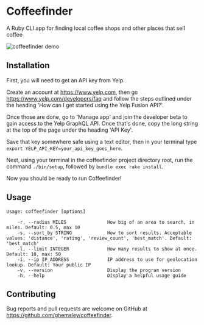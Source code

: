# Coffeefinder

A Ruby CLI app for finding local coffee shops and other places that sell coffee

![coffeefinder demo](./coffeefinder.gif)

## Installation

First, you will need to get an API key from Yelp. 

Create an account at https://www.yelp.com, then go https://www.yelp.com/developers/faq and follow the steps outlined under the heading 'How can I get started using the Yelp Fusion API?'. 

Once those are done, go to 'Manage app' and join the developer beta to gain access to the Yelp GraphQL API. Once that's done, copy the long string at the top of the page under the heading 'API Key'. 

Save that key somewhere safe using a text editor, then in your terminal type `export YELP_API_KEY=your_api_key_goes_here`.

Next, using your terminal in the coffeefinder project directory root, run the command `./bin/setup`, followed by `bundle exec rake install`.

Now you should be ready to run Coffeefinder!

## Usage

```
Usage: coffeefinder [options]

    -r, --radius MILES               How big of an area to search, in miles. Default: 0.5, max 10
    -s, --sort_by STRING             How to sort results. Acceptable values: 'distance', 'rating', 'review_count', 'best_match'. Default: 'best_match'
    -l, --limit INTEGER              How many results to show at once. Default: 10, max: 50
    -i, --ip IP_ADDRESS              IP address to use for geolocation lookup. Default: Your public IP
    -v, --version                    Display the program version
    -h, --help                       Display a helpful usage guide
```
## Contributing

Bug reports and pull requests are welcome on GitHub at https://github.com/ghemsley/coffeefinder.
